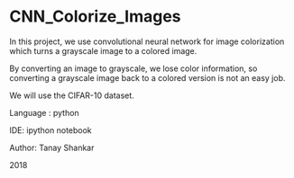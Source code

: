 # CNN_Colorize_Images
In this project, we use convolutional neural network for image colorization which turns a grayscale image to a colored image.

By converting an image to grayscale, we lose color information, so converting a grayscale image back to a colored version is not an easy job.

We will use the CIFAR-10 dataset.

Language : python

IDE: ipython notebook

Author: Tanay Shankar

2018

